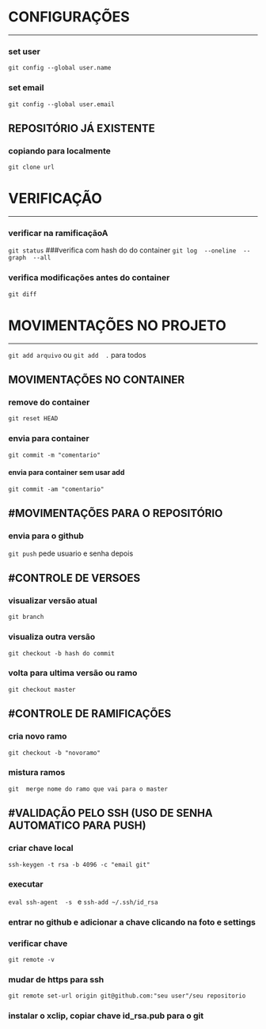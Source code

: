 # CONFIGURAÇÕES
---
### set user	
`git config --global user.name`
###  set email
`git config --global user.email`

REPOSITÓRIO JÁ EXISTENTE
---
### copiando  para localmente
`git clone url`

# VERIFICAÇÃO
---
### verificar na ramificaçãoA
`git status`
###verifica com hash do do container
`git log  --oneline  --graph  --all`	
###  verifica modificações antes do container
`git diff`	

# MOVIMENTAÇÕES NO PROJETO
---
`git add arquivo`  ou  `git add  .`  para todos

MOVIMENTAÇÕES NO CONTAINER
---
### remove do container
`git reset HEAD`
### envia para container
`git commit -m "comentario"`
#### envia para container sem usar add 
`git commit -am "comentario"`

#MOVIMENTAÇÕES PARA O REPOSITÓRIO
---
### envia para o github
`git push` pede usuario e senha depois

#CONTROLE DE VERSOES
---
### visualizar versão atual 
`git branch`
### visualiza outra versão
`git checkout -b hash do commit`
### volta para ultima versão  ou ramo
`git checkout master`

#CONTROLE DE RAMIFICAÇÕES
---
### cria novo ramo
`git checkout -b "novoramo"`
### mistura ramos
`git  merge nome do ramo que vai para o master`

#VALIDAÇÃO PELO SSH (USO DE SENHA AUTOMATICO PARA PUSH)
---
### criar chave local
`ssh-keygen -t rsa -b 4096 -c "email git"`
### executar
`eval ssh-agent  -s ` e `ssh-add ~/.ssh/id_rsa`
### entrar no github e adicionar a chave clicando na foto e settings
### verificar chave 
`git remote -v`
### mudar de https para ssh
`git remote set-url origin git@github.com:"seu user"/seu repositorio`
### instalar o xclip, copiar chave id_rsa.pub para o git

